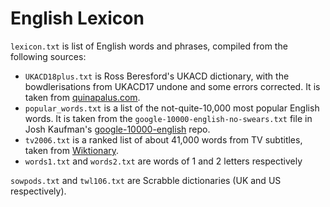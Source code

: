 # English Lexicon

`lexicon.txt` is list of English words and phrases, compiled from the following sources:

- `UKACD18plus.txt` is Ross Beresford's UKACD dictionary, with the bowdlerisations from UKACD17 undone and some errors corrected. It is taken from [quinapalus.com].
- `popular_words.txt` is a list of the not-quite-10,000 most popular English words. It is taken from the `google-10000-english-no-swears.txt` file in Josh Kaufman's [google-10000-english] repo.
- `tv2006.txt` is a ranked list of about 41,000 words from TV subtitles, taken from [Wiktionary][tv2006].
- `words1.txt` and `words2.txt` are words of 1 and 2 letters respectively


`sowpods.txt` and `twl106.txt` are Scrabble dictionaries (UK and US respectively).

[google-10000-english]: https://github.com/first20hours/google-10000-english
[quinapalus.com]: https://www.quinapalus.com/qxwdownload.html
[tv2006]: https://en.wiktionary.org/wiki/Wiktionary:Frequency_lists#TV_and_movie_scripts

